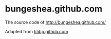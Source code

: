 bungeshea.github.com
======

The source code of http://bungeshea.github.com/

Adapted from [h5bp.github.com](https://github.com/h5bp/h5bp.github.com)